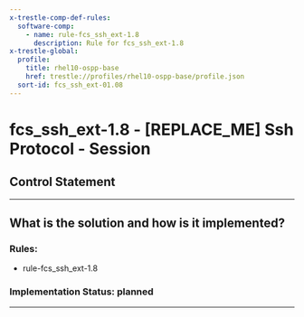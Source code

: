 ```yaml
---
x-trestle-comp-def-rules:
  software-comp:
    - name: rule-fcs_ssh_ext-1.8
      description: Rule for fcs_ssh_ext-1.8
x-trestle-global:
  profile:
    title: rhel10-ospp-base
    href: trestle://profiles/rhel10-ospp-base/profile.json
  sort-id: fcs_ssh_ext-01.08
---
```


# fcs_ssh_ext-1.8 - \[REPLACE_ME\] Ssh Protocol - Session

## Control Statement

______________________________________________________________________

## What is the solution and how is it implemented?

<!-- For implementation status enter one of: implemented, partial, planned, alternative, not-applicable -->

<!-- Note that the list of rules under ### Rules: is read-only and changes will not be captured after assembly to JSON -->

<!-- Add control implementation description here for control: fcs_ssh_ext-1.8 -->

### Rules:

  - rule-fcs_ssh_ext-1.8

### Implementation Status: planned

______________________________________________________________________
